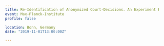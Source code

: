 ```yaml
---
title: Re-Identification of Anonymized Court-Decisions. An Experiment Based on Linkage
event: Max-Planck-Institute
profile: false

location: Bonn, Germany
date: "2019-11-01T13:00:00Z"

---
```

